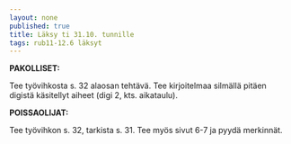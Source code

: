 ```yaml
---
layout: none
published: true
title: Läksy ti 31.10. tunnille
tags: rub11-12.6 läksyt
---
```

**PAKOLLISET:**

Tee työvihkosta s. 32 alaosan tehtävä. Tee kirjoitelmaa silmällä pitäen digistä käsitellyt aiheet (digi 2, kts. aikataulu).

**POISSAOLIJAT:**

Tee työvihkon s. 32, tarkista s. 31. Tee myös sivut 6-7 ja pyydä merkinnät.